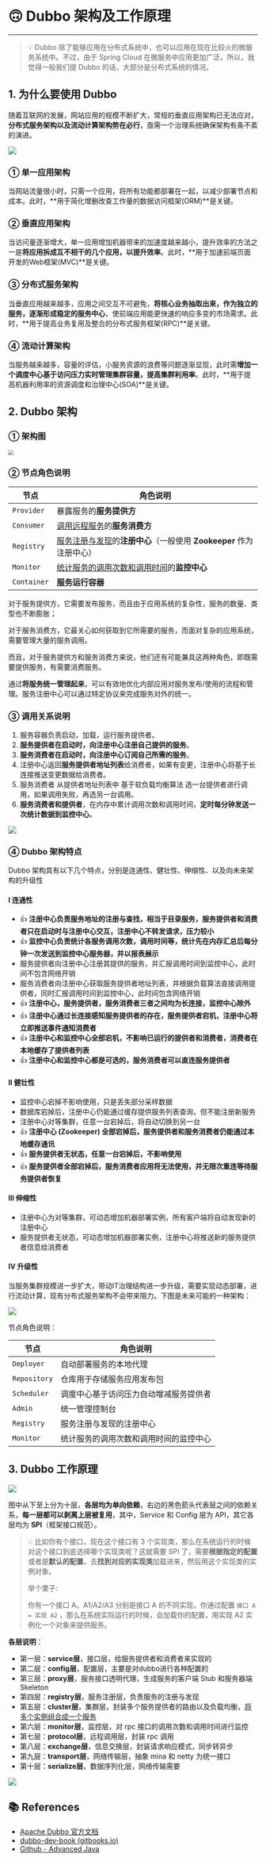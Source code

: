 # 🙃 Dubbo 架构及工作原理

---

> 💡 Dubbo 除了能够应用在分布式系统中，也可以应用在现在比较火的微服务系统中。不过，由于 Spring Cloud 在微服务中应用更加广泛，所以，我觉得一般我们提 Dubbo 的话，大部分是分布式系统的情况。

## 1. 为什么要使用 Dubbo

随着互联网的发展，网站应用的规模不断扩大，常规的垂直应用架构已无法应对，**分布式服务架构以及流动计算架构势在必行**，亟需一个治理系统确保架构有条不紊的演进。

![](https://cs-wiki.oss-cn-shanghai.aliyuncs.com/img/20201127110803.png)

### ① 单一应用架构

当网站流量很小时，只需一个应用，将所有功能都部署在一起，以减少部署节点和成本。此时，**用于简化增删改查工作量的数据访问框架(ORM)**是关键。

### ② 垂直应用架构

当访问量逐渐增大，单一应用增加机器带来的加速度越来越小，提升效率的方法之一是**将应用拆成互不相干的几个应用，以提升效率**。此时，**用于加速前端页面开发的Web框架(MVC)**是关键。

### ③ 分布式服务架构

当垂直应用越来越多，应用之间交互不可避免，**将核心业务抽取出来，作为独立的服务，逐渐形成稳定的服务中心**，使前端应用能更快速的响应多变的市场需求。此时，**用于提高业务复用及整合的分布式服务框架(RPC)**是关键。

### ④ 流动计算架构

当服务越来越多，容量的评估，小服务资源的浪费等问题逐渐显现，此时需**增加一个调度中心基于访问压力实时管理集群容量，提高集群利用率**。此时，**用于提高机器利用率的资源调度和治理中心(SOA)**是关键。

## 2. Dubbo 架构

### ① 架构图

<img src="https://cs-wiki.oss-cn-shanghai.aliyuncs.com/img/20201204170204.png" style="zoom:67%;" />

### ② 节点角色说明

| 节点        | 角色说明                                                     |
| ----------- | ------------------------------------------------------------ |
| `Provider`  | 暴露服务的**服务提供方**                                     |
| `Consumer`  | <u>调用远程服务</u>的**服务消费方**                          |
| `Registry`  | <u>服务注册与发现</u>的**注册中心**（一般使用 **Zookeeper** 作为注册中心） |
| `Monitor`   | <u>统计服务的调用次数和调用时间</u>的**监控中心**            |
| `Container` | **服务运行容器**                                             |

对于服务提供方，它需要发布服务，而且由于应用系统的复杂性，服务的数量、类型也不断膨胀；

对于服务消费方，它最关心如何获取到它所需要的服务，而面对复杂的应用系统，需要管理大量的服务调用。

而且，对于服务提供方和服务消费方来说，他们还有可能兼具这两种角色，即既需要提供服务，有需要消费服务。

通过**将服务统一管理起来**，可以有效地优化内部应用对服务发布/使用的流程和管理。服务注册中心可以通过特定协议来完成服务对外的统一。

### ③ 调用关系说明

1. 服务容器负责启动，加载，运行服务提供者。
2. **服务提供者在启动时，向注册中心注册自己提供的服务**。
3. **服务消费者在启动时，向注册中心订阅自己所需的服务**。
4. 注册中心返回**服务提供者地址列表**给消费者，如果有变更，注册中心将基于长连接推送变更数据给消费者。
5. 服务消费者 从提供者地址列表中 基于软负载均衡算法 选一台提供者进行调用，如果调用失败，再选另一台调用。
6. **服务消费者和提供者**，在内存中累计调用次数和调用时间，**定时每分钟发送一次统计数据到监控中心**。

![](https://cs-wiki.oss-cn-shanghai.aliyuncs.com/img/20201127110649.png)

### ④ Dubbo 架构特点

Dubbo 架构具有以下几个特点，分别是连通性、健壮性、伸缩性、以及向未来架构的升级性

#### Ⅰ 连通性

- 👍 **注册中心负责服务地址的注册与查找，相当于目录服务，服务提供者和消费者只在启动时与注册中心交互，注册中心不转发请求，压力较小**
- 👍 **监控中心负责统计各服务调用次数，调用时间等，统计先在内存汇总后每分钟一次发送到监控中心服务器，并以报表展示**
- 服务提供者向注册中心注册其提供的服务，并汇报调用时间到监控中心，此时间不包含网络开销
- 服务消费者向注册中心获取服务提供者地址列表，并根据负载算法直接调用提供者，同时汇报调用时间到监控中心，此时间包含网络开销
- 👍 **注册中心，服务提供者，服务消费者三者之间均为长连接，监控中心除外**
- 👍 **注册中心通过长连接感知服务提供者的存在，服务提供者宕机，注册中心将立即推送事件通知消费者**
- 👍 **注册中心和监控中心全部宕机，不影响已运行的提供者和消费者，消费者在本地缓存了提供者列表**
- 👍 **注册中心和监控中心都是可选的，服务消费者可以直连服务提供者**

#### Ⅱ 健壮性

- 监控中心宕掉不影响使用，只是丢失部分采样数据
- 数据库宕掉后，注册中心仍能通过缓存提供服务列表查询，但不能注册新服务
- 注册中心对等集群，任意一台宕掉后，将自动切换到另一台
- 👍 **注册中心 (Zookeeper) 全部宕掉后，服务提供者和服务消费者仍能通过本地缓存通讯**
- 👍 **服务提供者无状态，任意一台宕掉后，不影响使用**
- 👍 **服务提供者全部宕掉后，服务消费者应用将无法使用，并无限次重连等待服务提供者恢复**

#### Ⅲ 伸缩性

- 注册中心为对等集群，可动态增加机器部署实例，所有客户端将自动发现新的注册中心
- 服务提供者无状态，可动态增加机器部署实例，注册中心将推送新的服务提供者信息给消费者

#### Ⅳ 升级性

当服务集群规模进一步扩大，带动IT治理结构进一步升级，需要实现动态部署，进行流动计算，现有分布式服务架构不会带来阻力。下图是未来可能的一种架构：

![](https://cs-wiki.oss-cn-shanghai.aliyuncs.com/img/20201127112104.png)

节点角色说明：

| 节点         | 角色说明                               |
| ------------ | -------------------------------------- |
| `Deployer`   | 自动部署服务的本地代理                 |
| `Repository` | 仓库用于存储服务应用发布包             |
| `Scheduler`  | 调度中心基于访问压力自动增减服务提供者 |
| `Admin`      | 统一管理控制台                         |
| `Registry`   | 服务注册与发现的注册中心               |
| `Monitor`    | 统计服务的调用次数和调用时间的监控中心 |

## 3. Dubbo 工作原理

![](https://cs-wiki.oss-cn-shanghai.aliyuncs.com/img/20201127114803.png)

图中从下至上分为十层，**各层均为单向依赖**，右边的黑色箭头代表层之间的依赖关系，**每一层都可以剥离上层被复用**，其中，Service 和 Config 层为 API，其它各层均为 **SPI**（框架接口规范）。

> 💡 比如你有个接口，现在这个接口有 3 个实现类，那么在系统运行的时候对这个接口到底选择哪个实现类呢？这就需要 SPI 了，需要**根据指定的配置**或者是**默认的配置**，去**找到对应的实现类**加载进来，然后用这个实现类的实例对象。
>
> 举个栗子:
>
> 你有一个接口 A。A1/A2/A3 分别是接口 A 的不同实现。你通过配置 `接口 A = 实现 A2` ，那么在系统实际运行的时候，会加载你的配置，用实现 A2 实例化一个对象来提供服务。

**各层说明**：

- 第一层：**service层**，接口层，给服务提供者和消费者来实现的
- 第二层：**config层**，配置层，主要是对dubbo进行各种配置的
- 第三层：**proxy层**，服务接口透明代理，生成服务的客户端 Stub 和服务器端 Skeleton
- 第四层：**registry层**，服务注册层，负责服务的注册与发现
- 第五层：**cluster层**，集群层，封装多个服务提供者的路由以及负载均衡，<u>将多个实例组合成一个服务</u>
- 第六层：**monitor层**，监控层，对 rpc 接口的调用次数和调用时间进行监控
- 第七层：**protocol层**，远程调用层，封装 rpc 调用
- 第八层：**exchange层**，信息交换层，封装请求响应模式，同步转异步
- 第九层：**transport层**，网络传输层，抽象 mina 和 netty 为统一接口
- 第十层：**serialize层**，数据序列化层，网络传输需要

![](https://cs-wiki.oss-cn-shanghai.aliyuncs.com/img/20201127115243.png)

## 📚 References

- [Apache Dubbo 官方文档](http://dubbo.apache.org/zh/docs/v2.7/user/preface/requirements/)
- [dubbo-dev-book (gitbooks.io)](https://dubbo.gitbooks.io/dubbo-dev-book/content/design.html)
- [Github - Advanced Java](https://doocs.gitee.io/advanced-java/#/./docs/distributed-system/dubbo-operating-principle)